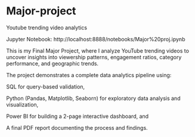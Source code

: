 # Major-project
Youtube trending video analytics

Jupyter Notebook: http://localhost:8888/notebooks/Major%20proj.ipynb

This is my Final Major Project, where I analyze YouTube trending videos to uncover insights into viewership patterns, engagement ratios, category performance, and geographic trends.

The project demonstrates a complete data analytics pipeline using:

SQL for query-based validation,

Python (Pandas, Matplotlib, Seaborn) for exploratory data analysis and visualization,

Power BI for building a 2-page interactive dashboard, and

A final PDF report documenting the process and findings.
